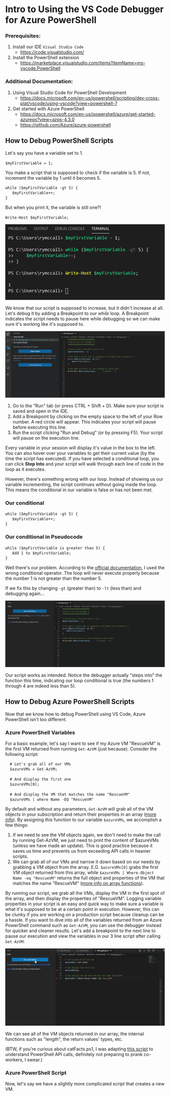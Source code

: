 # Intro to Using the VS Code Debugger for Azure PowerShell

### Prerequisites:
1. Install our IDE `Visual Studio Code`
   * https://code.visualstudio.com/
2. Install the PowerShell extension
   * https://marketplace.visualstudio.com/items?itemName=ms-vscode.PowerShell

### Additional Documentation: 
1. Using Visual Studio Code for PowerShell Development
   * https://docs.microsoft.com/en-us/powershell/scripting/dev-cross-plat/vscode/using-vscode?view=powershell-7
2. Get started with Azure PowerShell
    * https://docs.microsoft.com/en-us/powershell/azure/get-started-azureps?view=azps-4.3.0
    * https://github.com/Azure/azure-powershell

## How to Debug PowerShell Scripts
Let's say you have a variable set to 1.

`$myFirstVariable = 1;`

You make a script that is supposed to check if the variable is 5. If not, increment the variable by 1 until it becomes 5.

    while ($myFirstVariable -gt 5) {
       $myFirstVariable++;
    }
    
But when you print it, the variable is still one?!

`Write-Host $myFirstVariable;`

![Uno](https://github.com/rjmccallumbigl/Using-the-VS-Code-Debugger-for-Azure-PowerShell-intro-/blob/master/pics/variable_equals_one.png)

We know that our script is supposed to increase, but it didn't increase at all. Let's debug it by adding a Breakpoint to our *while* loop. A Breakpoint indicates the script needs to pause here while debugging so we can make sure it's working like it's supposed to.

![Enable Debugging](https://github.com/rjmccallumbigl/Using-the-VS-Code-Debugger-for-Azure-PowerShell-intro-/blob/master/pics/enable_debugging.gif)

1. Go to the "Run" tab (or press CTRL + Shift + D). Make sure your script is saved and open in the IDE.
2. Add a Breakpoint by clicking on the empty space to the left of your Row number. A red circle will appear. This indicates your script will pause before executing this line.
3. Run the script clicking "Run and Debug" (or by pressing F5). Your script will pause on the execution line.

Every variable in your session will display it's value in the box to the left. You can also hover over your variables to get their current value (by the time the script has executed). If you have selected a conditional loop, you can click **Step Into** and your script will walk through each line of code in the loop as it executes.

However, there's something wrong with our loop. Instead of showing us our variable incrementing, the script continues without going inside the loop. This means the conditional in our variable is false or has not been met.

### Our conditional

    while ($myFirstVariable -gt 5) {
       $myFirstVariable++;
    }
    
### Our conditional in Pseudocode

    while ($myFirstVariable is greater than 5) {
       Add 1 to $myFirstVariable;
    }

Well there's our problem. According to the [official documentation](https://docs.microsoft.com/en-us/powershell/module/microsoft.powershell.core/about/about_comparison_operators?view=powershell-7), I used the wrong conditional operator. The loop will never execute properly because the number 1 is not greater than the number 5. 

If we fix this by changing `-gt` (greater than) to `-lt` (less than) and debugging again...

![Debugging helped!](https://github.com/rjmccallumbigl/Using-the-VS-Code-Debugger-for-Azure-PowerShell-intro-/blob/master/pics/debugging_helped.gif)

Our script works as intended. Notice the debugger actually "steps into" the function this time, indicating our loop conditional is true (the numbers 1 through 4 are indeed less than 5).

## How to Debug Azure PowerShell Scripts

Now that we know how to debug PowerShell using VS Code, Azure PowerShell isn't too different. 

### Azure PowerShell Variables

For a basic example, let's say I want to see if my Azure VM "RescueVM" is the first VM returned from running `Get-AzVM` (just because). Consider the following script:

      # Let's grab all of our VMs
      $azureVMs = Get-AzVM;

      # And display the first one
      $azureVMs[0];

      # And display the VM that matches the name "RescueVM"
      $azureVMs | where Name -EQ "RescueVM"

By default and without any parameters, `Get-AzVM` will grab all of the VM objects in your subscription and return their properties in an array ([more info](https://docs.microsoft.com/en-us/powershell/module/az.compute/get-azvm?view=azps-4.4.0)). By assigning this function to our variable `$azureVMs`, we accomplish a few things:

1. If we need to see the VM objects again, we don't need to make the call by running Get-AzVM, we just need to print the content of $azureVMs (unless we have made an update). This is good practice because it saves us time and prevents us from exceeding API calls in heavier scripts.
2. We can grab all of our VMs and narrow it down based on our needs by grabbing a VM object from the array. E.G. `$azureVMs[0]` grabs the first VM object returned from this array, while `$azureVMs | Where-Object Name -eq "RescueVM"` returns the full object and properties of the VM that matches the name "RescueVM" ([more info on array functions](https://docs.microsoft.com/en-us/powershell/scripting/learn/deep-dives/everything-about-arrays?view=powershell-7)).

By running our script, we grab all the VMs, display the VM in the first spot of the array, and then display the properties of "RescueVM". Logging variable properties in your script is an easy and quick way to make sure a variable is what it's supposed to be at a certain point in execution. However, this can be clunky if you are working on a production script because cleanup can be a hassle. If you want to dive into all of the variables returned from an Azure PowerShell command such as `Get-AzVM`, you can use the debugger instead for quicker and cleaner results. Let's add a breakpoint to the next line to pause our execution and view the variables in our 3 line script after calling `Get-AzVM`:

![Inspecting our variable](https://github.com/rjmccallumbigl/Using-the-VS-Code-Debugger-for-Azure-PowerShell-intro-/blob/master/pics/azure_powershell_debugging.gif)

We can see all of the VM objects returned in our array, the internal functions such as "length", the return values' types, etc.

(BTW, if you're curious about catFacts.ps1, I was adapting [this script](C:\Users\rymccall\GitHub\Using-the-VS-Code-Debugger-for-Azure-PowerShell-intro-\README.md) to understand PowerShell API calls, definitely not preparing to prank co-workers, I swear.)

### Azure PowerShell Script

Now, let's say we have a slightly more complicated script that creates a new VM.
<!-- TODO: Add complicated script, like the one that creates a new VM -->